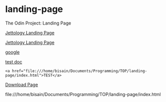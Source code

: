 # landing-page
The Odin Project: Landing Page

[Jettology Landing Page](////home/bisain/Documents/Programming/TOP/landing-page/index.html)

[Jettology Landing Page](file:///home/bisain/Documents/Programming/TOP/landing-page/index.html)


[google](https://google.com)

[test doc](file:///home/bisain/Documents/test.txt)

 
 
`
<a href="file:///home/bisain/Documents/Programming/TOP/landing-page/index.html">TEST</a>
`

<a href="./file:///home/bisain/Documents/Programming/TOP/landing-page/index.html" target="_top">Download Page</a>

file:///home/bisain/Documents/Programming/TOP/landing-page/index.html
